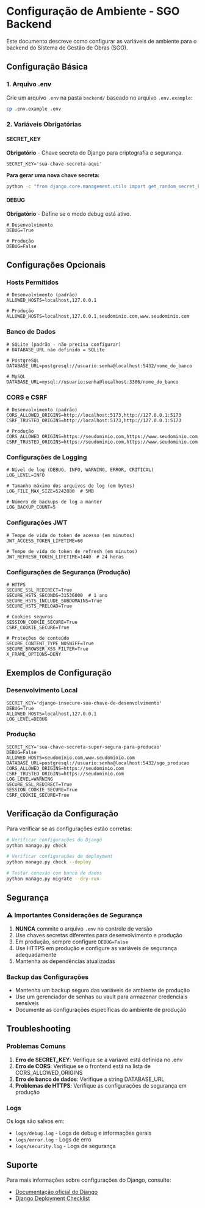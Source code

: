 # Configuração de Ambiente - SGO Backend

Este documento descreve como configurar as variáveis de ambiente para o backend do Sistema de Gestão de Obras (SGO).

## Configuração Básica

### 1. Arquivo .env

Crie um arquivo `.env` na pasta `backend/` baseado no arquivo `.env.example`:

```bash
cp .env.example .env
```

### 2. Variáveis Obrigatórias

#### SECRET_KEY
**Obrigatório** - Chave secreta do Django para criptografia e segurança.

```env
SECRET_KEY='sua-chave-secreta-aqui'
```

**Para gerar uma nova chave secreta:**
```bash
python -c "from django.core.management.utils import get_random_secret_key; print(get_random_secret_key())"
```

#### DEBUG
**Obrigatório** - Define se o modo debug está ativo.

```env
# Desenvolvimento
DEBUG=True

# Produção
DEBUG=False
```

## Configurações Opcionais

### Hosts Permitidos
```env
# Desenvolvimento (padrão)
ALLOWED_HOSTS=localhost,127.0.0.1

# Produção
ALLOWED_HOSTS=localhost,127.0.0.1,seudominio.com,www.seudominio.com
```

### Banco de Dados
```env
# SQLite (padrão - não precisa configurar)
# DATABASE_URL não definido = SQLite

# PostgreSQL
DATABASE_URL=postgresql://usuario:senha@localhost:5432/nome_do_banco

# MySQL
DATABASE_URL=mysql://usuario:senha@localhost:3306/nome_do_banco
```

### CORS e CSRF
```env
# Desenvolvimento (padrão)
CORS_ALLOWED_ORIGINS=http://localhost:5173,http://127.0.0.1:5173
CSRF_TRUSTED_ORIGINS=http://localhost:5173,http://127.0.0.1:5173

# Produção
CORS_ALLOWED_ORIGINS=https://seudominio.com,https://www.seudominio.com
CSRF_TRUSTED_ORIGINS=https://seudominio.com,https://www.seudominio.com
```

### Configurações de Logging
```env
# Nível de log (DEBUG, INFO, WARNING, ERROR, CRITICAL)
LOG_LEVEL=INFO

# Tamanho máximo dos arquivos de log (em bytes)
LOG_FILE_MAX_SIZE=5242880  # 5MB

# Número de backups de log a manter
LOG_BACKUP_COUNT=5
```

### Configurações JWT
```env
# Tempo de vida do token de acesso (em minutos)
JWT_ACCESS_TOKEN_LIFETIME=60

# Tempo de vida do token de refresh (em minutos)
JWT_REFRESH_TOKEN_LIFETIME=1440  # 24 horas
```

### Configurações de Segurança (Produção)
```env
# HTTPS
SECURE_SSL_REDIRECT=True
SECURE_HSTS_SECONDS=31536000  # 1 ano
SECURE_HSTS_INCLUDE_SUBDOMAINS=True
SECURE_HSTS_PRELOAD=True

# Cookies seguros
SESSION_COOKIE_SECURE=True
CSRF_COOKIE_SECURE=True

# Proteções de conteúdo
SECURE_CONTENT_TYPE_NOSNIFF=True
SECURE_BROWSER_XSS_FILTER=True
X_FRAME_OPTIONS=DENY
```

## Exemplos de Configuração

### Desenvolvimento Local
```env
SECRET_KEY='django-insecure-sua-chave-de-desenvolvimento'
DEBUG=True
ALLOWED_HOSTS=localhost,127.0.0.1
LOG_LEVEL=DEBUG
```

### Produção
```env
SECRET_KEY='sua-chave-secreta-super-segura-para-producao'
DEBUG=False
ALLOWED_HOSTS=seudominio.com,www.seudominio.com
DATABASE_URL=postgresql://usuario:senha@localhost:5432/sgo_producao
CORS_ALLOWED_ORIGINS=https://seudominio.com
CSRF_TRUSTED_ORIGINS=https://seudominio.com
LOG_LEVEL=WARNING
SECURE_SSL_REDIRECT=True
SESSION_COOKIE_SECURE=True
CSRF_COOKIE_SECURE=True
```

## Verificação da Configuração

Para verificar se as configurações estão corretas:

```bash
# Verificar configurações do Django
python manage.py check

# Verificar configurações de deployment
python manage.py check --deploy

# Testar conexão com banco de dados
python manage.py migrate --dry-run
```

## Segurança

### ⚠️ Importantes Considerações de Segurança

1. **NUNCA** commite o arquivo `.env` no controle de versão
2. Use chaves secretas diferentes para desenvolvimento e produção
3. Em produção, sempre configure `DEBUG=False`
4. Use HTTPS em produção e configure as variáveis de segurança adequadamente
5. Mantenha as dependências atualizadas

### Backup das Configurações

- Mantenha um backup seguro das variáveis de ambiente de produção
- Use um gerenciador de senhas ou vault para armazenar credenciais sensíveis
- Documente as configurações específicas do ambiente de produção

## Troubleshooting

### Problemas Comuns

1. **Erro de SECRET_KEY**: Verifique se a variável está definida no .env
2. **Erro de CORS**: Verifique se o frontend está na lista de CORS_ALLOWED_ORIGINS
3. **Erro de banco de dados**: Verifique a string DATABASE_URL
4. **Problemas de HTTPS**: Verifique as configurações de segurança em produção

### Logs

Os logs são salvos em:
- `logs/debug.log` - Logs de debug e informações gerais
- `logs/error.log` - Logs de erro
- `logs/security.log` - Logs de segurança

## Suporte

Para mais informações sobre configurações do Django, consulte:
- [Documentação oficial do Django](https://docs.djangoproject.com/en/5.2/ref/settings/)
- [Django Deployment Checklist](https://docs.djangoproject.com/en/5.2/howto/deployment/checklist/)